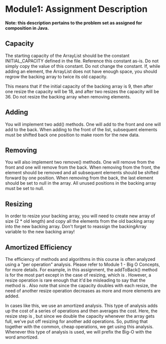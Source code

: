 # Module1: Assignment Description

**Note: this description pertains to the problem set as assigned for composition in Java.**

## Capacity
The starting capacity of the ArrayList should be the constant INITIAL_CAPACITY defined in the file.
Reference this constant as-is. Do not simply copy the value of this constant. Do not change the
constant. If, while adding an element, the ArrayList does not have enough space, you should regrow
the backing array to twice its old capacity.

This means that if the initial capacity of the backing array is 9, then after one resize the
capacity will be 18, and after two resizes the capacity will be 36. Do not resize the backing array
when removing elements.

## Adding
You will implement two add() methods. One will add to the front and one will add to the back. When
adding to the front of the list, subsequent elements must be shifted back one position to make room
for the new data.

## Removing
You will also implement two remove() methods. One will remove from the front and one will remove
from the back. When removing from the front, the element should be removed and all subsequent
elements should be shifted forward by one position. When removing from the back, the last element
should be set to null in the array. All unused positions in the backing array must be set to null.

## Resizing
In order to resize your backing array, you will need to create new array of size (2 * old length)
and copy all the elements from the old backing array into the new backing array. Don't forget to
reassign the backingArray variable to the new backing array!

## Amortized Efficiency
The efficiency of methods and algorithms in this course is often analyzed using a "per operation"
analysis. Please refer to Module 1 - Big O Concepts, for more details. For example, in this
assignment, the addToBack() method is  for the most part except in the case of resizing, which is .
However, a resize operation is rare enough that it'd be misleading to say that the method is . Also
note that since the capacity doubles with each resize, the need of another resize operation
decreases as more and more elements are added.

In cases like this, we use an amortized analysis. This type of analysis adds up the cost of a series
of operations and then averages the cost. Here, the resize step is , but since we double the
capacity whenever the array gets full, we've put off resizing for another  add operations. So,
putting that together with the common, cheap  operations, we get  using this analysis. Whenever this
type of analysis is used, we will prefix the Big-O with the word amortized.
